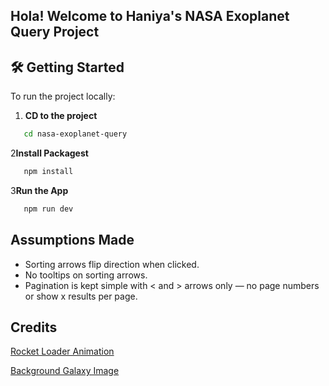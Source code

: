 Hola! Welcome to Haniya's NASA Exoplanet Query Project
---

## 🛠 Getting Started

To run the project locally:

1. **CD to the project**
```bash
   cd nasa-exoplanet-query
   ```
   
2**Install Packagest**
```bash
   npm install
   ```

3**Run the App**
```bash
   npm run dev
   ```

## Assumptions Made
- Sorting arrows flip direction when clicked.
- No tooltips on sorting arrows.
- Pagination is kept simple with < and > arrows only — no page numbers or show x results per page.


## Credits
[Rocket Loader Animation](https://withaarzoo.medium.com/building-an-animated-rocket-loader-using-html-and-css-b72a38e366e5)

[Background Galaxy Image](https://unsplash.com/photos/blue-and-purple-galaxy-digital-wallpaper-E0AHdsENmDg)